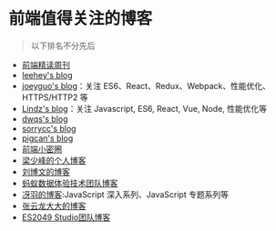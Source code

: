 # 前端值得关注的博客
>以下排名不分先后

- [前端精读周刊](https://github.com/dt-fe/weekly)
- [leehey's blog](https://github.com/lcxfs1991/blog)
- [joeyguo's blog](https://github.com/joeyguo/blog)：关注 ES6、React、Redux、Webpack、性能优化、HTTPS/HTTP2 等
- [Lindz's blog](https://github.com/happylindz/blog)：关注 Javascript, ES6, React, Vue, Node, 性能优化等
- [dwqs's blog](https://github.com/dwqs/blog)
- [sorrycc's blog](https://github.com/sorrycc/blog/issues)
- [pigcan's blog](https://github.com/pigcan/blog)
- [前端小密圈](https://github.com/jawil/blog)
- [梁少峰的个人博客](https://github.com/youngwind/blog)
- [刘博文的博客](https://github.com/berwin/Blog)
- [蚂蚁数据体验技术团队博客](https://github.com/ProtoTeam/blog)
- [冴羽的博客](https://github.com/mqyqingfeng/Blog):JavaScript 深入系列、JavaScript 专题系列等
- [张云龙大大的博客](https://github.com/fouber/blog)
- [ES2049 Studio团队博客](https://www.yuque.com/es2049/blog)
